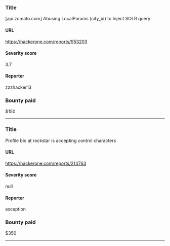 ### Title
[api.zomato.com] Abusing LocalParams (city_id) to Inject SOLR query
#### URL 
https://hackerone.com/reports/953203
#### Severity score
3.7
#### Reporter 
zzzhacker13
### Bounty paid
$150


---


### Title
Profile bio at rockstar is accepting control characters
#### URL 
https://hackerone.com/reports/214763
#### Severity score
null
#### Reporter 
exception
### Bounty paid
$350


---


